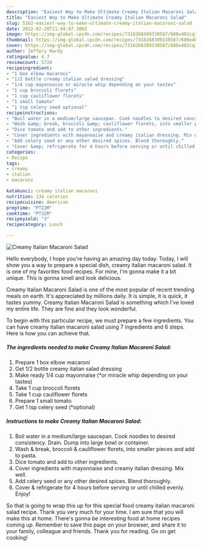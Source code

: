 ```yaml
---
description: "Easiest Way to Make Ultimate Creamy Italian Macaroni Salad"
title: "Easiest Way to Make Ultimate Creamy Italian Macaroni Salad"
slug: 5162-easiest-way-to-make-ultimate-creamy-italian-macaroni-salad
date: 2022-02-28T11:44:07.306Z
image: https://img-global.cpcdn.com/recipes/7318268309338587/680x482cq70/creamy-italian-macaroni-salad-recipe-main-photo.jpg
thumbnail: https://img-global.cpcdn.com/recipes/7318268309338587/680x482cq70/creamy-italian-macaroni-salad-recipe-main-photo.jpg
cover: https://img-global.cpcdn.com/recipes/7318268309338587/680x482cq70/creamy-italian-macaroni-salad-recipe-main-photo.jpg
author: Jeffery Hardy
ratingvalue: 4.7
reviewcount: 5728
recipeingredient:
- "1 box elbow macaroni"
- "1/2 bottle creamy italian salad dressing"
- "1/4 cup mayonnaise or miracle whip depending on your tastes"
- "1 cup broccoli florets"
- "1 cup cauliflower florets"
- "1 small tomato"
- "1 tsp celery seed optional"
recipeinstructions:
- "Boil water in a medium/large saucepan. Cook noodles to desired consistency. Drain. Dump into large bowl or container."
- "Wash &amp; break, broccoli &amp; cauliflower florets, into smaller pieces and add to pasta."
- "Dice tomato and add to other ingredients."
- "Cover ingredients with mayonnaise and creamy italian dressing. Mix well."
- "Add celery seed or any other desired spices. Blend thoroughly."
- "Cover &amp; refrigerate for 4 hours before serving or until chilled evenly. Enjoy!"
categories:
- Recipe
tags:
- creamy
- italian
- macaroni

katakunci: creamy italian macaroni 
nutrition: 134 calories
recipecuisine: American
preptime: "PT22M"
cooktime: "PT32M"
recipeyield: "3"
recipecategory: Lunch

---
```



![Creamy Italian Macaroni Salad](https://img-global.cpcdn.com/recipes/7318268309338587/680x482cq70/creamy-italian-macaroni-salad-recipe-main-photo.jpg)

Hello everybody, I hope you're having an amazing day today. Today, I will show you a way to prepare a special dish, creamy italian macaroni salad. It is one of my favorites food recipes. For mine, I'm gonna make it a bit unique. This is gonna smell and look delicious.



Creamy Italian Macaroni Salad is one of the most popular of recent trending meals on earth. It's appreciated by millions daily. It is simple, it is quick, it tastes yummy. Creamy Italian Macaroni Salad is something which I've loved my entire life. They are fine and they look wonderful.


To begin with this particular recipe, we must prepare a few ingredients. You can have creamy italian macaroni salad using 7 ingredients and 6 steps. Here is how you can achieve that.

<!--inarticleads1-->

##### The ingredients needed to make Creamy Italian Macaroni Salad:

1. Prepare 1 box elbow macaroni
1. Get 1/2 bottle creamy italian salad dressing
1. Make ready 1/4 cup mayonnaise (*or miracle whip depending on your tastes)
1. Take 1 cup broccoli florets
1. Take 1 cup cauliflower florets
1. Prepare 1 small tomato
1. Get 1 tsp celery seed (*optional)




<!--inarticleads2-->

##### Instructions to make Creamy Italian Macaroni Salad:

1. Boil water in a medium/large saucepan. Cook noodles to desired consistency. Drain. Dump into large bowl or container.
1. Wash &amp; break, broccoli &amp; cauliflower florets, into smaller pieces and add to pasta.
1. Dice tomato and add to other ingredients.
1. Cover ingredients with mayonnaise and creamy italian dressing. Mix well.
1. Add celery seed or any other desired spices. Blend thoroughly.
1. Cover &amp; refrigerate for 4 hours before serving or until chilled evenly. Enjoy!




So that is going to wrap this up for this special food creamy italian macaroni salad recipe. Thank you very much for your time. I am sure that you will make this at home. There's gonna be interesting food at home recipes coming up. Remember to save this page on your browser, and share it to your family, colleague and friends. Thank you for reading. Go on get cooking!

